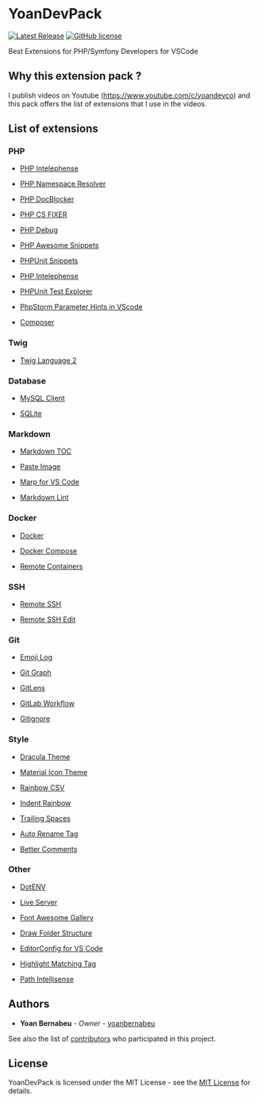 # YoanDevPack

[![Latest Release](https://img.shields.io/visual-studio-marketplace/v/YoanBernabeu.yoandevpack?style=flat&label=VS%20Marketplace&logo=visual-studio-code)](https://marketplace.visualstudio.com/items?itemName=YoanBernabeu.yoandevpack)
[![GitHub license](https://img.shields.io/github/license/yoanbernabeu/YoanDevPack)]()

Best Extensions for PHP/Symfony Developers for VSCode

## Why this extension pack ?

I publish videos on Youtube (<https://www.youtube.com/c/yoandevco>) and this pack offers the list of extensions that I use in the videos.

## List of extensions

### PHP

- [PHP Intelephense](https://marketplace.visualstudio.com/items?itemName=bmewburn.vscode-intelephense-client)

- [PHP Namespace Resolver](https://marketplace.visualstudio.com/items?itemName=MehediDracula.php-namespace-resolver)

- [PHP DocBlocker](https://marketplace.visualstudio.com/items?itemName=neilbrayfield.php-docblocker)

- [PHP CS FIXER](https://marketplace.visualstudio.com/items?itemName=junstyle.php-cs-fixer)

- [PHP Debug](https://marketplace.visualstudio.com/items?itemName=xdebug.php-debug)

- [PHP Awesome Snippets](https://marketplace.visualstudio.com/items?itemName=hakcorp.php-awesome-snippets)

- [PHPUnit Snippets](https://marketplace.visualstudio.com/items?itemName=onecentlin.phpunit-snippets)

- [PHP Intelephense](https://marketplace.visualstudio.com/items?itemName=bmewburn.vscode-intelephense-client)

- [PHPUnit Test Explorer](https://marketplace.visualstudio.com/items?itemName=recca0120.vscode-phpunit)

- [PhpStorm Parameter Hints in VScode](https://marketplace.visualstudio.com/items?itemName=mrchetan.phpstorm-parameter-hints-in-vscode)

- [Composer](https://marketplace.visualstudio.com/items?itemName=devsense.composer-php-vscode)

### Twig

- [Twig Language 2](https://marketplace.visualstudio.com/items?itemName=mblode.twig-language-2)

### Database

- [MySQL Client](https://marketplace.visualstudio.com/items?itemName=cweijan.vscode-mysql-client2)

- [SQLite](https://marketplace.visualstudio.com/items?itemName=alexcvzz.vscode-sqlite)

### Markdown

- [Markdown TOC](https://marketplace.visualstudio.com/items?itemName=joffreykern.markdown-toc)

- [Paste Image](https://marketplace.visualstudio.com/items?itemName=mushan.vscode-paste-image)

- [Marp for VS Code](https://marketplace.visualstudio.com/items?itemName=marp-team.marp-vscode)

- [Markdown Lint](https://marketplace.visualstudio.com/items?itemName=davidanson.vscode-markdownlint)

### Docker

- [Docker](https://marketplace.visualstudio.com/items?itemName=ms-azuretools.vscode-docker)

- [Docker Compose](https://marketplace.visualstudio.com/items?itemName=p1c2u.docker-compose)

- [Remote Containers](https://marketplace.visualstudio.com/items?itemName=ms-vscode-remote.remote-containers)

### SSH

- [Remote SSH](https://marketplace.visualstudio.com/items?itemName=ms-vscode-remote.remote-ssh)

- [Remote SSH Edit](https://marketplace.visualstudio.com/items?itemName=ms-vscode-remote.remote-ssh-edit)

### Git

- [Emoji Log](https://marketplace.visualstudio.com/items?itemName=ahmadawais.emoji-log-vscode)

- [Git Graph](https://marketplace.visualstudio.com/items?itemName=mhutchie.git-graph)

- [GitLens](https://marketplace.visualstudio.com/items?itemName=eamodio.gitlens)

- [GitLab Workflow](https://marketplace.visualstudio.com/items?itemName=Gitlab.gitlab-workflow)

- [Gitignore](https://marketplace.visualstudio.com/items?itemName=codezombiech.gitignore)

### Style

- [Dracula Theme](https://marketplace.visualstudio.com/items?itemName=dracula-theme.theme-dracula)

- [Material Icon Theme](https://marketplace.visualstudio.com/items?itemName=PKief.material-icon-theme)

- [Rainbow CSV](https://marketplace.visualstudio.com/items?itemName=mechatroner.rainbow-csv)

- [Indent Rainbow](https://marketplace.visualstudio.com/items?itemName=oderwat.indent-rainbow)

- [Trailing Spaces](https://marketplace.visualstudio.com/items?itemName=shardulm94.trailing-spaces)

- [Auto Rename Tag](https://marketplace.visualstudio.com/items?itemName=formulahendry.auto-rename-tag)

- [Better Comments](https://marketplace.visualstudio.com/items?itemName=aaron-bond.better-comments)

### Other

- [DotENV](https://marketplace.visualstudio.com/items?itemName=mikestead.dotenv)

- [Live Server](https://marketplace.visualstudio.com/items?itemName=ritwickdey.LiveServer)

- [Font Awesome Gallery](https://marketplace.visualstudio.com/items?itemName=tomasvergara.vscode-fontawesome-gallery)

- [Draw Folder Structure](https://marketplace.visualstudio.com/items?itemName=jmkrivocapich.drawfolderstructure)

- [EditorConfig for VS Code](https://marketplace.visualstudio.com/items?itemName=editorconfig.editorconfig)

- [Highlight Matching Tag](https://marketplace.visualstudio.com/items?itemName=vincaslt.highlight-matching-tag)

- [Path Intellisense](https://marketplace.visualstudio.com/items?itemName=christian-kohler.path-intellisense)

## Authors

- **Yoan Bernabeu** - *Owner* - [yoanbernabeu](https://github.com/yoanbernabeu)

See also the list of [contributors](https://github.com/yoanbernabeu/YoanDevPack/contributors) who participated in this project.

## License

YoanDevPack is licensed under the MIT License - see the [MIT License](https://opensource.org/licenses/MIT) for details.
